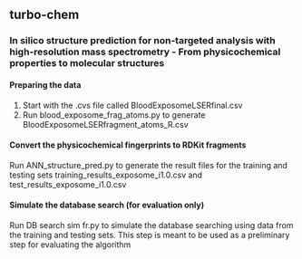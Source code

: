 ## turbo-chem
### In silico structure prediction for non-targeted analysis with high-resolution mass spectrometry - From physicochemical properties to molecular structures

#### Preparing the data  
1. Start with the .cvs file called BloodExposomeLSERfinal.csv  
2. Run blood_exposome_frag_atoms.py to generate BloodExposomeLSERfragment_atoms_R.csv  

#### Convert the physicochemical fingerprints to RDKit fragments
Run ANN_structure_pred.py to generate the result files for the training and testing sets training_results_exposome_i1.0.csv and test_results_exposome_i1.0.csv

#### Simulate the database search (for evaluation only)
Run DB search sim fr.py to simulate the database searching using data from the training and testing sets. This step is meant to be used as a preliminary step for evaluating the algorithm


